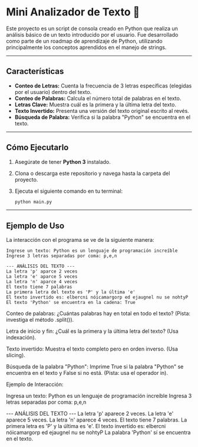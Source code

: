 # Mini Analizador de Texto 📝

Este proyecto es un script de consola creado en Python que realiza un análisis básico de un texto introducido por el usuario. Fue desarrollado como parte de un roadmap de aprendizaje de Python, utilizando principalmente los conceptos aprendidos en el manejo de strings.

---
## Características

* **Conteo de Letras:** Cuenta la frecuencia de 3 letras específicas (elegidas por el usuario) dentro del texto.
* **Conteo de Palabras:** Calcula el número total de palabras en el texto.
* **Letras Clave:** Muestra cuál es la primera y la última letra del texto.
* **Texto Invertido:** Presenta una versión del texto original escrito al revés.
* **Búsqueda de Palabra:** Verifica si la palabra "Python" se encuentra en el texto.

---
## Cómo Ejecutarlo

1.  Asegúrate de tener **Python 3** instalado.
2.  Clona o descarga este repositorio y navega hasta la carpeta del proyecto.
3.  Ejecuta el siguiente comando en tu terminal:

    ```bash
    python main.py
    ```

---
## Ejemplo de Uso

La interacción con el programa se ve de la siguiente manera:

```text
Ingrese un texto: Python es un lenguaje de programación increíble
Ingrese 3 letras separadas por coma: p,e,n

--- ANÁLISIS DEL TEXTO ---
La letra 'p' aparce 2 veces
La letra 'e' aparce 5 veces
La letra 'n' aparce 4 veces
El texto tiene 7 palabras
La primera letra del texto es 'P' y la última 'e'
El texto invertido es: elbercni nóicamargorp ed ejaugnel nu se nohtyP
El texto 'Python' se encuentra en la cadena: True
```
Conteo de palabras: ¿Cuántas palabras hay en total en todo el texto? (Pista: investiga el método .split()).

Letra de inicio y fin: ¿Cuál es la primera y la última letra del texto? (Usa indexación).

Texto invertido: Muestra el texto completo pero en orden inverso. (Usa slicing).

Búsqueda de la palabra "Python": Imprime True si la palabra "Python" se encuentra en el texto y False si no está. (Pista: usa el operador in).

Ejemplo de Interacción:

Ingresa un texto: Python es un lenguaje de programación increíble
Ingresa 3 letras separadas por coma: p,e,n

--- ANÁLISIS DEL TEXTO ---
La letra 'p' aparece 2 veces.
La letra 'e' aparece 5 veces.
La letra 'n' aparece 4 veces.
El texto tiene 7 palabras.
La primera letra es 'P' y la última es 'e'.
El texto invertido es: elbercni nóicamargorp ed ejaugnel nu se nohtyP
La palabra 'Python' sí se encuentra en el texto.